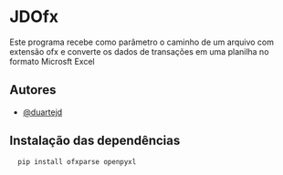 # JDOfx

Este programa recebe como parâmetro o caminho de um arquivo com extensão ofx e converte os dados de transações em uma planilha no formato Microsft Excel


## Autores

- [@duartejd](https://github.com/DuarteJD)


## Instalação das dependências


```bash
  pip install ofxparse openpyxl
```